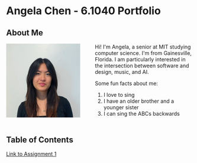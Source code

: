 # Angela Chen - 6.1040 Portfolio
## About Me
<img src="assets/headshot.jpg" width="200" alt="Angela Chen" align="left" style="margin-right: 40px;">

<div style="margin-left: 240px;">

Hi! I'm Angela, a senior at MIT studying computer science. I'm from Gainesville, Florida. I am particularly interested in the intersection between software and design, music, and AI.

Some fun facts about me:
1. I love to sing
2. I have an older brother and a younger sister
3. I can sing the ABCs backwards

</div>

<div style="margin-top: 50px;">

## Table of Contents
[Link to Assignment 1](assignments/assignment1.md)

</div>